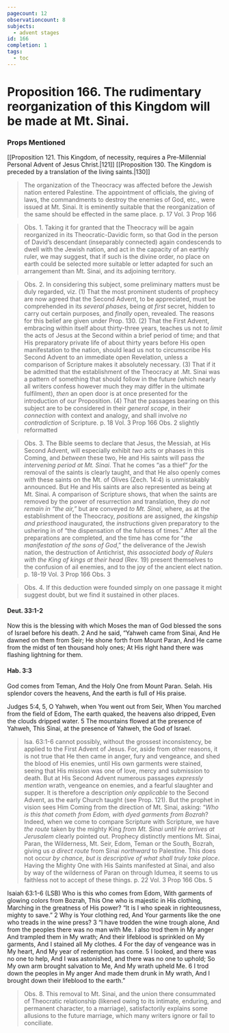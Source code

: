```yaml
---
pagecount: 12
observationcount: 8
subjects:
  - advent stages
id: 166
completion: 1
tags:
  - toc
---
```

# Proposition 166. The rudimentary reorganization of this Kingdom will be made at Mt. Sinai.
### Props Mentioned
[[Proposition 121. This Kingdom, of necessity, requires a Pre-Millennial Personal Advent of Jesus Christ.|121]] [[Proposition 130. The Kingdom is preceded by a translation of the living saints.|130]] 

>The organization of the Theocracy was affected before the Jewish nation entered Palestine. The appointment of officials, the giving of laws, the commandments to destroy the enemies of God, etc., were issued at Mt. Sinai. It is eminently suitable that the reorganization of the same should be effected in the same place.
>p. 17 Vol. 3 Prop 166

>Obs. 1. Taking it for granted that the Theocracy will be again reorganized in its Theocratic-Davidic form, so that God in the person of David’s descendant (inseparably connected) again condescends to dwell with the Jewish nation, and act in the capacity of an earthly ruler, we may suggest, that if such is the divine order, no place on earth could be selected more suitable or letter adapted for such an arrangement than Mt. Sinai, and its adjoining territory.

>Obs. 2. In considering this subject, some preliminary matters must be duly regarded, viz. 
>(1) That   the most prominent students of prophecy are now agreed that the Second Advent, to be appreciated, must be comprehended in its *several phases*, being *at first* secret, hidden to carry out certain purposes, and *finally* open, revealed. The reasons for this belief are given under Prop. 130.
>(2) That the First Advent, embracing within itself about thirty-three years, teaches us not *to limit* the acts of Jesus at the Second within a brief period of time; and that His preparatory private life of about thirty years before His open manifestation to the nation, should lead us not to circumscribe His Second Advent to an immediate open Revelation, unless a comparison of Scripture makes it absolutely necessary. 
>(3) That if it be admitted that the establishment of the Theocracy at .Mt. Sinai was a pattern of something that should follow in the future (which nearly all writers confess however much they may differ in the ultimate fulfilment), *then* an open door is at once presented for the introduction of our Proposition. 
>(4) That the passages bearing on this subject are to be considered in their *general scope*, in their *connection* with context and analogy, and shall involve *no contradiction* of Scripture.
>p. 18 Vol. 3 Prop 166 Obs. 2 slightly reformatted

>Obs. 3. The Bible seems to declare that Jesus, the Messiah, at His Second Advent, will especially exhibit *two* acts or phases in this Coming, and *between* these two, He and His saints will pass *the intervening period at Mt. Sinai*. That he comes “as a thief” *for* the removal of the saints is clearly taught, and that He also openly comes *with* these saints on the Mt. of Olives (Zech. 14:4) is unmistakably announced. But He and His saints are also represented as being at Mt. Sinai. A comparison of Scripture shows, that when the saints are removed by the power of resurrection and translation, they *do not remain in “the air,”* but are conveyed *to Mt. Sinai*, where, as at the establishment of the Theocracy, *positions* are assigned, *the kingship and priesthood* inaugurated, the *instructions* given preparatory to the ushering in of “the dispensation of the fulness of times.” After all the preparations are completed, and the time has come for “*the manifestation of the sons of God*,” the deliverance of the Jewish nation, the destruction of Antichrist, *this associated body of Rulers with the King of kings at their head* (Rev. 19) present themselves to the confusion of ail enemies, and to the joy of the ancient elect nation. 
>p. 18-19 Vol. 3 Prop 166 Obs. 3

>Obs. 4. If this deduction were founded simply on one passage it might suggest doubt, but we find it sustained in other places.

#### Deut. 33:1-2
Now this is the blessing with which Moses the man of God blessed the sons of Israel before his death. 2 And he said, “Yahweh came from Sinai, And He dawned on them from Seir; He shone forth from Mount Paran,
And He came from the midst of ten thousand holy ones; At His right hand there was flashing lightning for them.

#### Hab. 3:3
God comes from Teman, And the Holy One from Mount Paran. Selah. 
His splendor covers the heavens,
And the earth is full of His praise.

Judges 5:4, 5,
O Yahweh, when You went out from Seir,
When You marched from the field of Edom,
The earth quaked, the heavens also dripped,
Even the clouds dripped water.
5 The mountains flowed at the presence of Yahweh,
This Sinai, at the presence of Yahweh, the God of Israel.
 

>Isa. 63:1-6 cannot possibly, without the grossest inconsistency, be applied to the First Advent of Jesus. For, aside from other reasons, it is not true that He then came in anger, fury and vengeance, and shed the blood of His enemies, until His own garments were stained, seeing that His mission was one of love, mercy and submission to death. But at His Second Advent numerous passages *expressly mention* wrath, vengeance on enemies, and a fearful slaughter and supper. It is therefore a description *only applicable* to the Second Advent, as the early Church taught (see Prop. 121). But the prophet in vision sees Him Coming from the direction of Mt. Sinai, asking: “*Who is this that cometh from Edom, with dyed garments from Bozrah*? Indeed, when we come to compare Scripture with Scripture, we have *the route* taken by the mighty King *from Mt. Sinai until He arrives at Jerusalem* clearly pointed out. Prophecy distinctly mentions Mt. Sinai, Paran, the Wilderness, Mt. Seir, Edom, Teman or the South, Bozrah, giving us *a direct route* from Sinai *northward* to Palestine. This does not occur *by chance, but is descriptive of what shall truly take place*. Having the Mighty One with His Saints manifested at Sinai, and also by way of the wilderness of Paran on through Idumea, it seems to us faithless not to accept of these things.
>p. 22 Vol. 3 Prop 166 Obs. 5

Isaiah 63:1-6 (LSB)
Who is this who comes from Edom,
With garments of glowing colors from Bozrah,
This One who is majestic in His clothing,
Marching in the greatness of His power?
“It is I who speak in righteousness, mighty to save.”
2 Why is Your clothing red,
And Your garments like the one who treads in the wine press?
3 “I have trodden the wine trough alone,
And from the peoples there was no man with Me.
I also trod them in My anger
And trampled them in My wrath;
And their lifeblood is sprinkled on My garments,
And I stained all My clothes.
4 For the day of vengeance was in My heart,
And My year of redemption has come.
5 I looked, and there was no one to help,
And I was astonished, and there was no one to uphold;
So My own arm brought salvation to Me,
And My wrath upheld Me.
6 I trod down the peoples in My anger
And made them drunk in My wrath,
And I brought down their lifeblood to the earth.”

>Obs. 8. This removal to Mt. Sinai, and the union there consummated of Theocratic relationship (likened owing to its intimate, enduring, and permanent character, to a marriage), satisfactorily explains some allusions to the future marriage, which many writers ignore or fail to conciliate.







